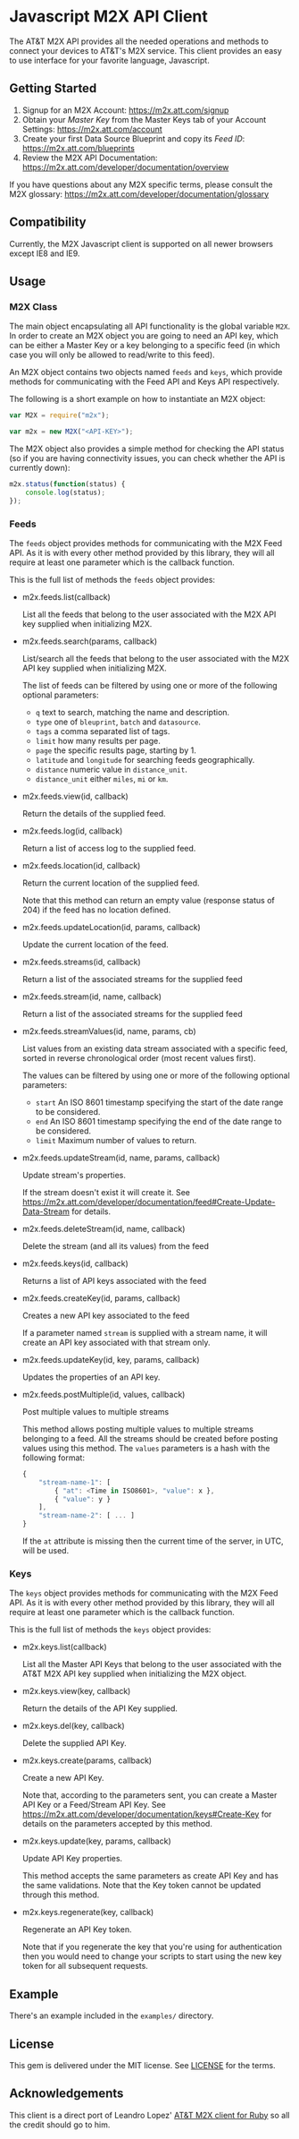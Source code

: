 # Javascript M2X API Client #

The AT&T M2X API provides all the needed operations and methods to connect your devices to AT&T's M2X service. This client provides an easy to use interface for your favorite language, Javascript.


## Getting Started ##

1. Signup for an M2X Account: https://m2x.att.com/signup
2. Obtain your *Master Key* from the Master Keys tab of your Account Settings: https://m2x.att.com/account
3. Create your first Data Source Blueprint and copy its *Feed ID*: https://m2x.att.com/blueprints
4. Review the M2X API Documentation: https://m2x.att.com/developer/documentation/overview

If you have questions about any M2X specific terms, please consult the M2X glossary: https://m2x.att.com/developer/documentation/glossary


## Compatibility ##

Currently, the M2X Javascript client is supported on all newer browsers except IE8 and IE9.


## Usage ##

### M2X Class ###

The main object encapsulating all API functionality is the global variable ``M2X``.
In order to create an M2X object you are going to need an API key, which can be either a Master Key or a key belonging to a specific feed (in which case you will only be allowed to read/write to this feed).

An M2X object contains two objects named `feeds` and `keys`, which provide methods for communicating with the Feed API and Keys API respectively.

The following is a short example on how to instantiate an M2X object:

```javascript
var M2X = require("m2x");

var m2x = new M2X("<API-KEY>");
```

The M2X object also provides a simple method for checking the API status (so if you are having connectivity issues, you can check whether the API is currently down):

```javascript
m2x.status(function(status) {
    console.log(status);
});
```

### Feeds ###

The `feeds` object provides methods for communicating with the M2X Feed API. As it is with every other method provided by this library, they will all require at least one parameter which is the callback function.

This is the full list of methods the `feeds` object provides:

* m2x.feeds.list(callback)

  List all the feeds that belong to the user associated with the M2X API key supplied when initializing M2X.

* m2x.feeds.search(params, callback)

  List/search all the feeds that belong to the user associated
  with the M2X API key supplied when initializing M2X.

  The list of feeds can be filtered by using one or more of the
  following optional parameters:

  * `q` text to search, matching the name and description.
  * `type` one of `bleuprint`, `batch` and `datasource`.
  * `tags` a comma separated list of tags.
  * `limit` how many results per page.
  * `page` the specific results page, starting by 1.
  * `latitude` and `longitude` for searching feeds geographically.
  * `distance` numeric value in `distance_unit`.
  * `distance_unit` either `miles`, `mi` or `km`.

* m2x.feeds.view(id, callback)

  Return the details of the supplied feed.

* m2x.feeds.log(id, callback)

  Return a list of access log to the supplied feed.

* m2x.feeds.location(id, callback)

  Return the current location of the supplied feed.

  Note that this method can return an empty value (response status of 204) if the feed has no location defined.

* m2x.feeds.updateLocation(id, params, callback)

  Update the current location of the feed.

* m2x.feeds.streams(id, callback)

  Return a list of the associated streams for the supplied feed

* m2x.feeds.stream(id, name, callback)

  Return a list of the associated streams for the supplied feed

* m2x.feeds.streamValues(id, name, params, cb)

  List values from an existing data stream associated with a
  specific feed, sorted in reverse chronological order (most
  recent values first).
  
  The values can be filtered by using one or more of the following
  optional parameters:
  
  * `start` An ISO 8601 timestamp specifying the start of the date range to be considered.
  * `end` An ISO 8601 timestamp specifying the end of the date range to be considered.
  * `limit` Maximum number of values to return.

* m2x.feeds.updateStream(id, name, params, callback)

  Update stream's properties.

  If the stream doesn't exist it will create it. See https://m2x.att.com/developer/documentation/feed#Create-Update-Data-Stream for details.

* m2x.feeds.deleteStream(id, name, callback)

  Delete the stream (and all its values) from the feed

* m2x.feeds.keys(id, callback)

  Returns a list of API keys associated with the feed

* m2x.feeds.createKey(id, params, callback)

  Creates a new API key associated to the feed

  If a parameter named `stream` is supplied with a stream name, it will create an API key associated with that stream only.

* m2x.feeds.updateKey(id, key, params, callback)

  Updates the properties of an API key.

* m2x.feeds.postMultiple(id, values, callback)

  Post multiple values to multiple streams

  This method allows posting multiple values to multiple streams
  belonging to a feed. All the streams should be created before
  posting values using this method. The `values` parameters is a
  hash with the following format:

  ```javascript
  {
      "stream-name-1": [
          { "at": <Time in ISO8601>, "value": x },
          { "value": y }
      ],
      "stream-name-2": [ ... ]
  }
  ```

  If the `at` attribute is missing then the current time of the server, in UTC, will be used.
  

### Keys ###

The `keys` object provides methods for communicating with the M2X Feed API. As it is with every other method provided by this library, they will all require at least one parameter which is the callback function.

This is the full list of methods the `keys` object provides:

* m2x.keys.list(callback)

  List all the Master API Keys that belong to the user associated with the AT&T M2X API key supplied when initializing the M2X object.

* m2x.keys.view(key, callback)

  Return the details of the API Key supplied.

* m2x.keys.del(key, callback)

  Delete the supplied API Key.

* m2x.keys.create(params, callback)

  Create a new API Key.
 
  Note that, according to the parameters sent, you can create a Master API Key or a Feed/Stream API Key. See https://m2x.att.com/developer/documentation/keys#Create-Key for details on the parameters accepted by this method.

* m2x.keys.update(key, params, callback)

  Update API Key properties.
 
  This method accepts the same parameters as create API Key and has the same validations. Note that the Key token cannot be updated through this method.

* m2x.keys.regenerate(key, callback)

  Regenerate an API Key token.
 
  Note that if you regenerate the key that you're using for authentication then you would need to change your scripts to start using the new key token for all subsequent requests.


## Example ##

There's an example included in the ``examples/`` directory.


## License ##

This gem is delivered under the MIT license. See [LICENSE](LICENSE) for the terms.


## Acknowledgements ##

This client is a direct port of Leandro Lopez' [AT&T M2X client for Ruby](https://github.com/attm2x/m2x-ruby) so all the credit should go to him.
